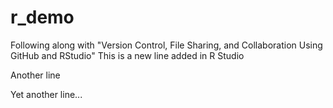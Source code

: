 # r_demo
Following along with "Version Control, File Sharing, and Collaboration Using GitHub and RStudio"
This is a new line added in R Studio

Another line

Yet another line...